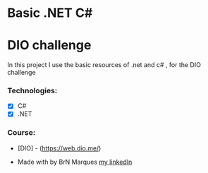 # Basic .NET C#

<h1>DIO challenge</h1>

<p>In this project I use the basic resources of .net and c# , for the DIO challenge</p>

### Technologies:

* [x] C#
* [x] .NET

### Course:

* [DIO] - (https://web.dio.me/)


* Made with by BrN Marques [my linkedIn](https://www.linkedin.com/in/brunomarques85/)
